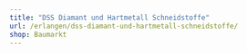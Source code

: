 ```yaml
---
title: "DSS Diamant und Hartmetall Schneidstoffe"
url: /erlangen/dss-diamant-und-hartmetall-schneidstoffe/
shop: Baumarkt
---
```

